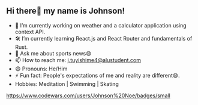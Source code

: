 ## Hi there👋 my name is Johnson!

- 🔭 I’m currently working on weather and a calculator application using context API.
- :hammer_and_wrench: I’m currently learning React.js and React Router and fundamentals of Rust.
- 💬 Ask me about sports news😄
- 📫 How to reach me: j.tuyishime4@alustudent.com
- 😄 Pronouns: He/Him
- ⚡ Fun fact: People's expectations of me and reality are different😄.
- Hobbies: Meditation | Swimming | Skating

https://www.codewars.com/users/Johnson%20Noe/badges/small

